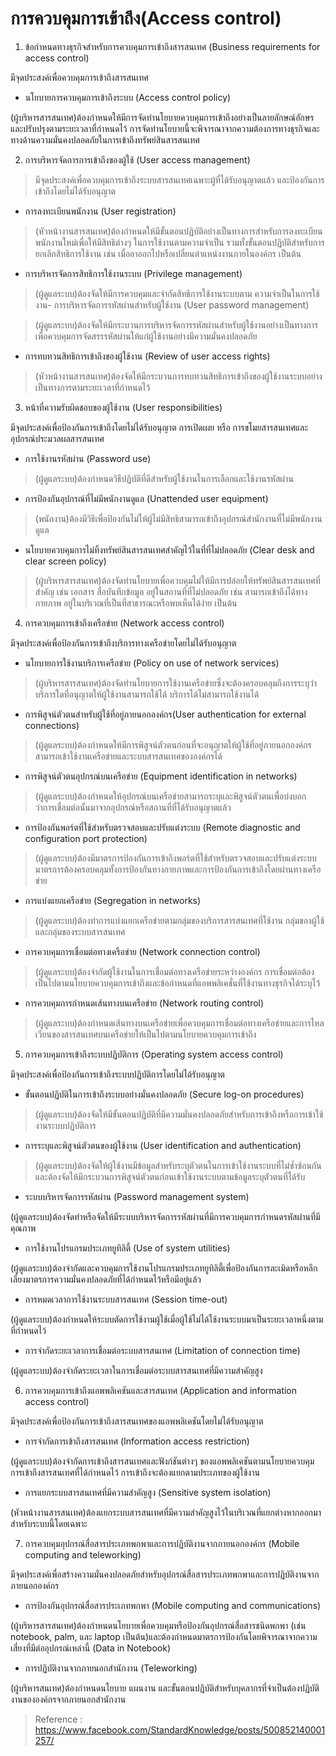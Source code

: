  การควบคุมการเข้าถึง(Access control)
==

1. ข้อกำหนดทางธุรกิจสำหรับการควบคุมการเข้าถึงสารสนเทศ (Business requirements for access control)

มีจุดประสงค์เพื่อควบคุมการเข้าถึงสารสนเทศ

- นโยบายการควบคุมการเข้าถึงระบบ (Access control policy)

(ผู้บริหารสารสนเทศ)ต้องกำหนดให้มีการจัดทำนโยบายควบคุมการเข้าถึงอย่างเป็นลายลักษณ์อักษร และปรับปรุงตามระยะเวลาที่กำหนดไว้ การจัดทำนโยบายนี้จะพิจารณาจากความต้องการทางธุรกิจและทางด้านความมั่นคงปลอดภัยในการเข้าถึงทรัพย์สินสารสนเทศ

2. การบริหารจัดการการเข้าถึงของผู้ใช้ (User access management)

>มีจุดประสงค์เพื่อควบคุมการเข้าถึงระบบสารสนเทศเฉพาะผู้ที่ได้รับอนุญาตแล้ว และป้องกันการเข้าถึงโดยไม่ได้รับอนุญาต

- การลงทะเบียนพนักงาน (User registration)

>(หัวหน้างานสารสนเทศ)ต้องกำหนดให้มีขั้นตอนปฏิบัติอย่างเป็นทางการสำหรับการลงทะเบียนพนักงานใหม่เพื่อให้มีสิทธิต่างๆ ในการใช้งานตามความจำเป็น รวมทั้งขั้นตอนปฏิบัติสำหรับการยกเลิกสิทธิการใช้งาน เช่น เมื่อลาออกไปหรือเปลี่ยนตำแหน่งงานภายในองค์กร เป็นต้น

- การบริหารจัดการสิทธิการใช้งานระบบ (Privilege management)

>(ผู้ดูแลระบบ)ต้องจัดให้มีการควบคุมและจำกัดสิทธิการใช้งานระบบตาม ความจำเป็นในการใช้งาน- การบริหารจัดการรหัสผ่านสำหรับผู้ใช้งาน (User password management)

>(ผู้ดูแลระบบ)ต้องจัดให้มีกระบวนการบริหารจัดการรหัสผ่านสำหรับผู้ใช้งานอย่างเป็นทางการ เพื่อควบคุมการจัดสรรรหัสผ่านให้แก่ผู้ใช้งานอย่างมีความมั่นคงปลอดภัย

- การทบทวนสิทธิการเข้าถึงของผู้ใช้งาน (Review of user access rights)

> (หัวหน้างานสารสนเทศ)ต้องจัดให้มีกระบวนการทบทวนสิทธิการเข้าถึงของผู้ใช้งานระบบอย่างเป็นทางการตามระยะเวลาที่กำหนดไว้

3. หน้าที่ความรับผิดชอบของผู้ใช้งาน (User responsibilities)

มีจุดประสงค์เพื่อป้องกันการเข้าถึงโดยไม่ได้รับอนุญาต การเปิดเผย หรือ การขโมยสารสนเทศและอุปกรณ์ประมวลผลสารสนเทศ

- การใช้งานรหัสผ่าน (Password use)

> (ผู้ดูแลระบบ)ต้องกำหนดวิธีปฏิบัติที่ดีสำหรับผู้ใช้งานในการเลือกและใช้งานรหัสผ่าน

- การป้องกันอุปกรณ์ที่ไม่มีพนักงานดูแล (Unattended user equipment)

>(พนักงาน)ต้องมีวิธีเพื่อป้องกันไม่ให้ผู้ไม่มีสิทธิสามารถเข้าถึงอุปกรณ์สำนักงานที่ไม่มีพนักงานดูแล

- นโยบายควบคุมการไม่ทิ้งทรัพย์สินสารสนเทศสำคัญไว้ในที่ที่ไม่ปลอดภัย (Clear desk and clear screen policy)

>(ผู้บริหารสารสนเทศ)ต้องจัดทำนโยบายเพื่อควบคุมไม่ให้มีการปล่อยให้ทรัพย์สินสารสนเทศที่สำคัญ เช่น เอกสาร สื่อบันทึกข้อมูล อยู่ในสถานที่ที่ไม่ปลอดภัย เช่น สามารถเข้าถึงได้ทางกายภาพ อยู่ในบริเวณที่เป็นที่สาธารณะหรือพบเห็นได้ง่าย เป็นต้น

4. การควบคุมการเข้าถึงเครือข่าย (Network access control)

มีจุดประสงค์เพื่อป้องกันการเข้าถึงบริการทางเครือข่ายโดยไม่ได้รับอนุญาต

- นโยบายการใช้งานบริการเครือข่าย (Policy on use of network services)

>(ผู้บริหารสารสนเทศ)ต้องจัดทำนโยบายการใช้งานเครือข่ายซึ่งจะต้องครอบคลุมถึงการระบุว่าบริการใดที่อนุญาตให้ผู้ใช้งานสามารถใช้ได้ บริการได้ไม่สามารถใช้งานได้

- การพิสูจน์ตัวตนสำหรับผู้ใช้ที่อยู่ภายนอกองค์กร(User authentication for external connections)

>(ผู้ดูแลระบบ)ต้องกำหนดให้มีการพิสูจน์ตัวตนก่อนที่จะอนุญาตให้ผู้ใช้ที่อยู่ภายนอกองค์กรสามารถเข้าใช้งานเครือข่ายและระบบสารสนเทศขององค์กรได้

- การพิสูจน์ตัวตนอุปกรณ์บนเครือข่าย (Equipment identification in networks)

> (ผู้ดูแลระบบ)ต้องกำหนดให้อุปกรณ์บนเครือข่ายสามารถระบุและพิสูจน์ตัวตนเพื่อบ่งบอกว่าการเชื่อมต่อนั้นมาจากอุปกรณ์หรือสถานที่ที่ได้รับอนุญาตแล้ว

- การป้องกันพอร์ตที่ใช้สำหรับตรวจสอบและปรับแต่งระบบ (Remote diagnostic and configuration port protection)

>(ผู้ดูแลระบบ)ต้องมีมาตรการป้องกันการเข้าถึงพอร์ตที่ใช้สำหรับตรวจสอบและปรับแต่งระบบ มาตรการต้องครอบคลุมทั้งการป้องกันทางกายภาพและการป้องกันการเข้าถึงโดยผ่านทางเครือข่าย

- การแบ่งแยกเครือข่าย (Segregation in networks)

>(ผู้ดูแลระบบ)ต้องทำการแบ่งแยกเครือข่ายตามกลุ่มของบริการสารสนเทศที่ใช้งาน กลุ่มของผู้ใช้ และกลุ่มของระบบสารสนเทศ

- การควบคุมการเชื่อมต่อทางเครือข่าย (Network connection control)

>(ผู้ดูแลระบบ)ต้องจำกัดผู้ใช้งานในการเชื่อมต่อทางเครือข่ายระหว่างองค์กร การเชื่อมต่อต้องเป็นไปตามนโยบายควบคุมการเข้าถึงและข้อกำหนดที่แอพพลิเคชั่นที่ใช้งานทางธุรกิจได้ระบุไว้

- การควบคุมการกำหนดเส้นทางบนเครือข่าย (Network routing control)

>(ผู้ดูแลระบบ)ต้องกำหนดเส้นทางบนเครือข่ายเพื่อควบคุมการเชื่อมต่อทางเครือข่ายและการไหลเวียนของสารสนเทศบนเครือข่ายให้เป็นไปตามนโยบายควบคุมการเข้าถึง

5. การควบคุมการเข้าถึงระบบปฏิบัติการ (Operating system access control)

มีจุดประสงค์เพื่อป้องกันการเข้าถึงระบบปฏิบัติการโดยไม่ได้รับอนุญาต

- ขั้นตอนปฏิบัติในการเข้าถึงระบบอย่างมั่นคงปลอดภัย (Secure log-on procedures)

> (ผู้ดูแลระบบ)ต้องจัดให้มีขั้นตอนปฏิบัติที่มีความมั่นคงปลอดภัยสำหรับการเข้าถึงหรือการเข้าใช้งานระบบปฏิบัติการ

- การระบุและพิสูจน์ตัวตนของผู้ใช้งาน (User identification and authentication)

>(ผู้ดูแลระบบ)ต้องจัดให้ผู้ใช้งานมีข้อมูลสำหรับระบุตัวตนในการเข้าใช้งานระบบที่ไม่ซ้ำซ้อนกัน และต้องจัดให้มีกระบวนการพิสูจน์ตัวตนก่อนเข้าใช้งานระบบตามข้อมูลระบุตัวตนที่ได้รับ

- ระบบบริหารจัดการรหัสผ่าน (Password management system)

(ผู้ดูแลระบบ)ต้องจัดทำหรือจัดให้มีระบบบริหารจัดการรหัสผ่านที่มีการควบคุมการกำหนดรหัสผ่านที่มีคุณภาพ

- การใช้งานโปรแกรมประเภทยูทิลิตี้ (Use of system utilities)

(ผู้ดูแลระบบ)ต้องจำกัดและควบคุมการใช้งานโปรแกรมประเภทยูทิลิตี้เพื่อป้องกันการละเมิดหรือหลีกเลี่ยงมาตรการความมั่นคงปลอดภัยที่ได้กำหนดไว้หรือมีอยู่แล้ว

- การหมดเวลาการใช้งานระบบสารสนเทศ (Session time-out)

(ผู้ดูแลระบบ)ต้องกำหนดให้ระบบตัดการใช้งานผู้ใช้เมื่อผู้ใช้ไม่ได้ใช้งานระบบมาเป็นระยะเวลาหนึ่งตามที่กำหนดไว้

- การจำกัดระยะเวลาการเชื่อมต่อระบบสารสนเทศ (Limitation of connection time)

(ผู้ดูแลระบบ)ต้องจำกัดระยะเวลาในการเชื่อมต่อระบบสารสนเทศที่มีความสำคัญสูง

6. การควบคุมการเข้าถึงแอพพลิเคชันและสารสนเทศ (Application and information access control)

มีจุดประสงค์เพื่อป้องกันการเข้าถึงสารสนเทศของแอพพลิเคชันโดยไม่ได้รับอนุญาต

- การจำกัดการเข้าถึงสารสนเทศ (Information access restriction)

(ผู้ดูแลระบบ)ต้องจำกัดการเข้าถึงสารสนเทศและฟังก์ชันต่างๆ ของแอพพลิเคชันตามนโยบายควบคุมการเข้าถึงสารสนเทศที่ได้กำหนดไว้ การเข้าถึงจะต้องแยกตามประเภทของผู้ใช้งาน

- การแยกระบบสารสนเทศที่มีความสำคัญสูง (Sensitive system isolation)

(หัวหน้างานสารสนเทศ)ต้องแยกระบบสารสนเทศที่มีความสำคัญสูงไว้ในบริเวณที่แยกต่างหากออกมาสำหรับระบบนี้โดยเฉพาะ

7. การควบคุมอุปกรณ์สื่อสารประเภทพกพาและการปฏิบัติงานจากภายนอกองค์กร (Mobile computing and teleworking)

มีจุดประสงค์เพื่อสร้างความมั่นคงปลอดภัยสำหรับอุปกรณ์สื่อสารประเภทพกพาและการปฏิบัติงานจากภายนอกองค์กร

- การป้องกันอุปกรณ์สื่อสารประเภทพกพา (Mobile computing and communications)

(ผู้บริหารสารสนเทศ)ต้องกำหนดนโยบายเพื่อควบคุมหรือป้องกันอุปกรณ์สื่อสารชนิดพกพา (เช่น notebook, palm, และ laptop เป็นต้น)และต้องกำหนดมาตรการป้องกันโดยพิจารณาจากความเสี่ยงที่มีต่ออุปกรณ์เหล่านี้ (Data in Notebook)

- การปฏิบัติงานจากภายนอกสำนักงาน (Teleworking)

(ผู้บริหารสนเทศ)ต้องกำหนดนโยบาย แผนงาน และขั้นตอนปฏิบัติสำหรับบุคลากรที่จำเป็นต้องปฏิบัติงานขององค์กรจากภายนอกสำนักงาน



> Reference : https://www.facebook.com/StandardKnowledge/posts/500852140001257/
<!--stackedit_data:
eyJoaXN0b3J5IjpbLTIxNzUzNTY3NywyNzQ3NzU1Nl19
-->